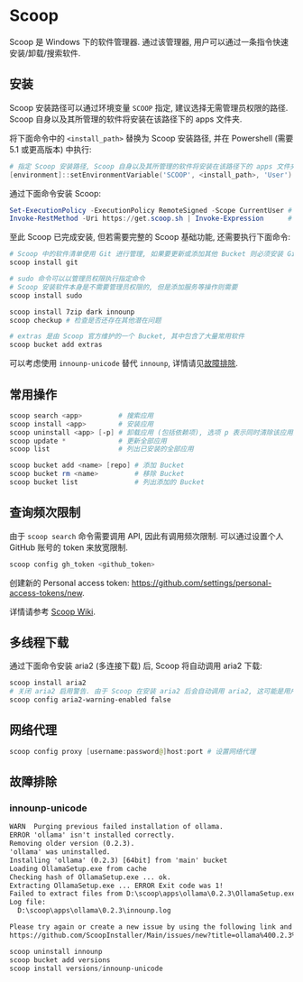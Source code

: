 # Scoop

Scoop 是 Windows 下的软件管理器. 通过该管理器, 用户可以通过一条指令快速安装/卸载/搜索软件.

## 安装

Scoop 安装路径可以通过环境变量 `SCOOP` 指定, 建议选择无需管理员权限的路径.  
Scoop 自身以及其所管理的软件将安装在该路径下的 apps 文件夹.

将下面命令中的 `<install_path>` 替换为 Scoop 安装路径, 并在 Powershell (需要 5.1 或更高版本) 中执行:

```ps1
# 指定 Scoop 安装路径, Scoop 自身以及其所管理的软件将安装在该路径下的 apps 文件夹
[environment]::setEnvironmentVariable('SCOOP', <install_path>, 'User')
```

通过下面命令安装 Scoop:

```ps1
Set-ExecutionPolicy -ExecutionPolicy RemoteSigned -Scope CurrentUser # 给予执行安装脚本的权限
Invoke-RestMethod -Uri https://get.scoop.sh | Invoke-Expression      # 执行 Scoop 安装脚本
```

至此 Scoop 已完成安装, 但若需要完整的 Scoop 基础功能, 还需要执行下面命令:

```ps1
# Scoop 中的软件清单使用 Git 进行管理, 如果要更新或添加其他 Bucket 则必须安装 Git
scoop install git

# sudo 命令可以以管理员权限执行指定命令
# Scoop 安装软件本身是不需要管理员权限的, 但是添加服务等操作则需要
scoop install sudo

scoop install 7zip dark innounp
scoop checkup # 检查是否还存在其他潜在问题

# extras 是由 Scoop 官方维护的一个 Bucket, 其中包含了大量常用软件
scoop bucket add extras
```

可以考虑使用 `innounp-unicode` 替代 `innounp`, 详情请见[故障排除](#innounp-unicode).

## 常用操作

```ps1
scoop search <app>         # 搜索应用
scoop install <app>        # 安装应用
scoop uninstall <app> [-p] # 卸载应用 (包括依赖项), 选项 p 表示同时清除该应用的持久化数据
scoop update *             # 更新全部应用
scoop list                 # 列出已安装的全部应用

scoop bucket add <name> [repo] # 添加 Bucket
scoop bucket rm <name>         # 移除 Bucket
scoop bucket list              # 列出添加的 Bucket
```

## 查询频次限制

由于 `scoop search` 命令需要调用 API, 因此有调用频次限制. 可以通过设置个人 GitHub 账号的 token 来放宽限制.  

```ps1
scoop config gh_token <github_token>
```

创建新的 Personal access token: <https://github.com/settings/personal-access-tokens/new>.

详情请参考 [Scoop Wiki](https://github.com/ScoopInstaller/Scoop/wiki/Using-Scoop-behind-a-proxy).

## 多线程下载

通过下面命令安装 aria2 (多连接下载) 后, Scoop 将自动调用 aria2 下载:

```ps1
scoop install aria2
# 关闭 aria2 启用警告. 由于 Scoop 在安装 aria2 后会自动调用 aria2, 这可能是用户意料外的行为, 所以会弹出警告通知用户
scoop config aria2-warning-enabled false
```

## 网络代理

```ps1
scoop config proxy [username:password@]host:port # 设置网络代理
```

## 故障排除

### innounp-unicode

```txt
WARN  Purging previous failed installation of ollama.
ERROR 'ollama' isn't installed correctly.
Removing older version (0.2.3).
'ollama' was uninstalled.
Installing 'ollama' (0.2.3) [64bit] from 'main' bucket
Loading OllamaSetup.exe from cache
Checking hash of OllamaSetup.exe ... ok.
Extracting OllamaSetup.exe ... ERROR Exit code was 1!
Failed to extract files from D:\scoop\apps\ollama\0.2.3\OllamaSetup.exe.
Log file:
  D:\scoop\apps\ollama\0.2.3\innounp.log

Please try again or create a new issue by using the following link and paste your console output:
https://github.com/ScoopInstaller/Main/issues/new?title=ollama%400.2.3%3a+decompress+error
```

```ps1
scoop uninstall innounp
scoop bucket add versions
scoop install versions/innounp-unicode
```

